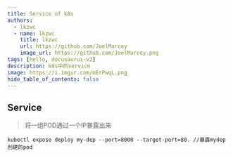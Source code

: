 ```yaml
---
title: Service of k8s
authors:
  - lkzwc
  - name: lkzwc
    title: lkzwc
    url: https://github.com/JoelMarcey
    image_url: https://github.com/JoelMarcey.png
tags: [hello, docusaurus-v2]
description: k8s中的service
image: https://i.imgur.com/mErPwqL.png
hide_table_of_contents: false
---
```


## Service
 > 将一组POD通过一个IP暴露出来

 ```
 kubectl expose deploy my-dep --port=8000 --target-port=80. //暴露mydep 创建的pod
 ```